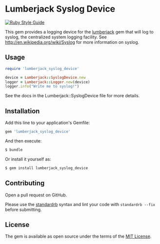 # Lumberjack Syslog Device

[![Ruby Style Guide](https://img.shields.io/badge/code_style-standard-brightgreen.svg)](https://github.com/testdouble/standard)

This gem provides a logging device for the [lumberjack](https://github.com/bdurand/lumberjack) gem that will log to syslog, the centralized system logging facility. See http://en.wikipedia.org/wiki/Syslog for more information on syslog.

## Usage

```ruby
require 'lumberjack_syslog_device'

device = Lumberjack::SyslogDevice.new
logger = Lumberjack::Logger.new(device)
logger.info("Write me to syslog!")
```

See the docs in the Lumberjack::SyslogDevice file for more details.

## Installation

Add this line to your application's Gemfile:

```ruby
gem 'lumberjack_syslog_device'
```

And then execute:
```bash
$ bundle
```

Or install it yourself as:
```bash
$ gem install lumberjack_syslog_device
```

## Contributing

Open a pull request on GitHub.

Please use the [standardrb](https://github.com/testdouble/standard) syntax and lint your code with `standardrb --fix` before submitting.

## License

The gem is available as open source under the terms of the [MIT License](https://opensource.org/licenses/MIT).
